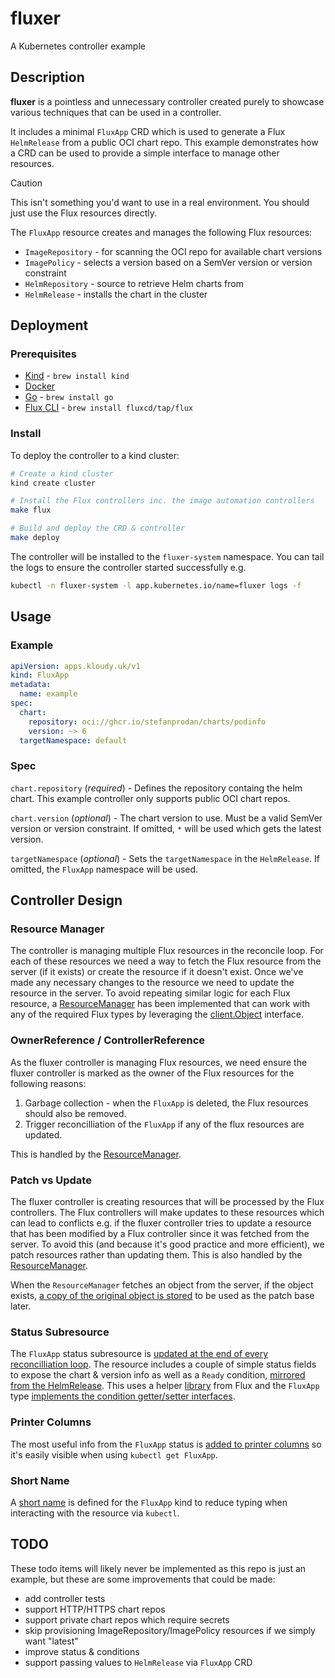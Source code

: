# fluxer

A Kubernetes controller example

## Description

**fluxer** is a pointless and unnecessary controller created purely to showcase various techniques that can be used in a controller.

It includes a minimal `FluxApp` CRD which is used to generate a Flux `HelmRelease` from a public OCI chart repo. This example demonstrates how a CRD can be used to provide a simple interface to manage other resources.

> [!CAUTION]
> This isn't something you'd want to use in a real environment. You should just use the Flux resources directly.

The `FluxApp` resource creates and manages the following Flux resources:

- `ImageRepository` - for scanning the OCI repo for available chart versions
- `ImagePolicy` - selects a version based on a SemVer version or version constraint
- `HelmRepository` - source to retrieve Helm charts from
- `HelmRelease` - installs the chart in the cluster

## Deployment

### Prerequisites

- [Kind](https://kind.sigs.k8s.io/) - `brew install kind`
- [Docker](https://www.docker.com/)
- [Go](https://go.dev/) - `brew install go`
- [Flux CLI](https://fluxcd.io/flux/cmd/) - `brew install fluxcd/tap/flux`

### Install

To deploy the controller to a kind cluster:

```sh
# Create a kind cluster
kind create cluster

# Install the Flux controllers inc. the image automation controllers
make flux

# Build and deploy the CRD & controller
make deploy
```

The controller will be installed to the `fluxer-system` namespace. You can tail the logs to ensure the controller started successfully e.g.

```sh
kubectl -n fluxer-system -l app.kubernetes.io/name=fluxer logs -f
```

## Usage

### Example

```yaml
apiVersion: apps.kloudy.uk/v1
kind: FluxApp
metadata:
  name: example
spec:
  chart:
    repository: oci://ghcr.io/stefanprodan/charts/podinfo
    version: ~> 6
  targetNamespace: default
```

### Spec

`chart.repository` (*required*) - Defines the repository containg the helm chart. This example controller only supports public OCI chart repos.

`chart.version` (*optional*) - The chart version to use. Must be a valid SemVer version or version constraint. If omitted, `*` will be used which gets the latest version.

`targetNamespace` (*optional*) - Sets the `targetNamespace` in the `HelmRelease`. If omitted, the `FluxApp` namespace will be used.

## Controller Design

### Resource Manager

The controller is managing multiple Flux resources in the reconcile loop. For each of these resources we need a way to fetch the Flux resource from the server (if it exists) or create the resource if it doesn't exist. Once we've made any necessary changes to the resource we need to update the resource in the server. To avoid repeating similar logic for each Flux resource, a [ResourceManager](./internal/controller/fluxapp_resource_manager.go#L18-L21) has been implemented that can work with any of the required Flux types by leveraging the [client.Object](./internal/controller/fluxapp_resource_manager.go#L23-L26) interface.

### OwnerReference / ControllerReference

As the fluxer controller is managing Flux resources, we need ensure the fluxer controller is marked as the owner of the Flux resources for the following reasons:

1. Garbage collection - when the `FluxApp` is deleted, the Flux resources should also be removed.
2. Trigger reconcilliation of the `FluxApp` if any of the flux resources are updated.

This is handled by the [ResourceManager](./internal/controller/fluxapp_resource_manager.go#L70-L72).

### Patch vs Update

The fluxer controller is creating resources that will be processed by the Flux controllers. The Flux controllers will make updates to these resources which can lead to conflicts e.g. if the fluxer controller tries to update a resource that has been modified by a Flux controller since it was fetched from the server. To avoid this (and because it's good practice and more efficient), we patch resources rather than updating them. This is also handled by the [ResourceManager](./internal/controller/fluxapp_resource_manager.go#L32-L37).

When the `ResourceManager` fetches an object from the server, if the object exists, [a copy of the original object is stored](./internal/controller/fluxapp_resource_manager.go#L75-L88) to be used as the patch base later.

### Status Subresource

The `FluxApp` status subresource is [updated at the end of every reconcilliation loop](./internal/controller/fluxapp_controller.go#L116-L122).
The resource includes a couple of simple status fields to expose the chart & version info as well as a `Ready` condition, [mirrored from the HelmRelease](./internal/controller/fluxapp_controller.go#L294). This uses a helper [library](./internal/controller/fluxapp_controller.go#L29) from Flux and the `FluxApp` type [implements the condition getter/setter interfaces](./api/v1/fluxapp_types.go#L63-L71).

### Printer Columns

The most useful info from the `FluxApp` status is [added to printer columns](./api/v1/fluxapp_types.go#L76-L78) so it's easily visible when using `kubectl get FluxApp`.

### Short Name

A [short name](./api/v1/fluxapp_types.go#L75) is defined for the `FluxApp` kind to reduce typing when interacting with the resource via `kubectl`.

## TODO

These todo items will likely never be implemented as this repo is just an example, but these are some improvements that could be made:

- add controller tests
- support HTTP/HTTPS chart repos
- support private chart repos which require secrets
- skip provisioning ImageRepository/ImagePolicy resources if we simply want "latest"
- improve status & conditions
- support passing values to `HelmRelease` via `FluxApp` CRD
